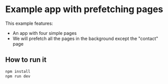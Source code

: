 # Example app with prefetching pages

This example features:

* An app with four simple pages
* We will prefetch all the pages in the background except the "contact" page

## How to run it

```sh
npm install
npm run dev
```
